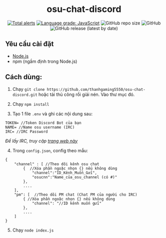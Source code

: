 <h1 align="center">
  osu-chat-discord
</h1>

<p align="center">
    <a href="https://lgtm.com/projects/g/thanhgaming5550/osu-chat-discord/alerts/"><img alt="Total alerts" src="https://img.shields.io/lgtm/alerts/g/thanhgaming5550/osu-chat-discord.svg?logo=lgtm&logoWidth=18"/></a>
    <a href="https://lgtm.com/projects/g/thanhgaming5550/osu-chat-discord/context:javascript"><img alt="Language grade: JavaScript" src="https://img.shields.io/lgtm/grade/javascript/g/thanhgaming5550/osu-chat-discord.svg?logo=lgtm&logoWidth=18"/></a>
    <img alt="GitHub repo size" src="https://img.shields.io/github/repo-size/thanhgaming5550/osu-chat-discord">
    <img alt="GitHub" src="https://img.shields.io/github/license/thanhgaming5550/osu-chat-discord">
    <img alt="GitHub release (latest by date)" src="https://img.shields.io/github/v/release/thanhgaming5550/osu-chat-discord">
</p>

## Yêu cầu cài đặt
* [Node.js](https://nodejs.org/)
* npm (ngầm định trong Node.js)


## Cách dùng:

1. Chạy `git clone https://github.com/thanhgaming5550/osu-chat-discord.git` hoặc tải thủ công rồi giải nén. Vào thư mục đó.

2. Chạy `npm install`

3. Tạo 1 file `.env` và ghi các nội dung sau:
```
TOKEN= //Token Discord Bot của bạn
NAME= //Name osu username (IRC)
IRC= //IRC Password
```
*Để lấy IRC, truy cập [trang web này](https://osu.ppy.sh/p/irc)*


4. Trong `config.json`, config theo mẫu:
```
{
    "channel" : [ //Theo dõi kênh osu chat
        {  //Xóa phần ngoặc nhọn {} nếu không dùng
            "channel":"ID_Kênh_Muốn_Gửi",
            "osucnn":"Name_của_osu_channel (có #)"
        },
        ....
    ], 
    "pm": [  //Theo dõi PM chat (Chat PM của người cho IRC)
        { //Xóa phần ngoặc nhọn {} nếu không dùng
            "channel": "//ID kênh muốn gửi"
        },
        ....
    ]
}
```

5. Chạy `node index.js`
